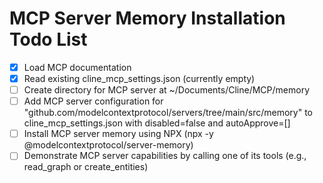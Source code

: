 # MCP Server Memory Installation Todo List

- [x] Load MCP documentation
- [x] Read existing cline_mcp_settings.json (currently empty)
- [ ] Create directory for MCP server at ~/Documents/Cline/MCP/memory
- [ ] Add MCP server configuration for "github.com/modelcontextprotocol/servers/tree/main/src/memory" to cline_mcp_settings.json with disabled=false and autoApprove=[]
- [ ] Install MCP server memory using NPX (npx -y @modelcontextprotocol/server-memory)
- [ ] Demonstrate MCP server capabilities by calling one of its tools (e.g., read_graph or create_entities)
